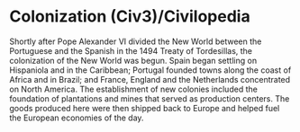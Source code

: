# Colonization (Civ3)/Civilopedia

Shortly after Pope Alexander VI divided the New World between the Portuguese and the Spanish in the 1494 Treaty of Tordesillas, the colonization of the New World was begun. Spain began settling on Hispaniola and in the Caribbean; Portugal
founded towns along the coast of Africa and in Brazil; and France, England and the Netherlands concentrated on North America.
The establishment of new colonies included the foundation of plantations and mines that served as production centers. The goods produced here were then shipped back to Europe and helped fuel the European economies of the day.